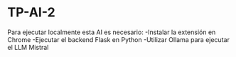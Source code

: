 # TP-AI-2

Para ejecutar localmente esta AI es necesario:
-Instalar la extensión en Chrome
-Ejecutar el backend Flask en Python
-Utilizar Ollama para ejecutar el LLM Mistral
